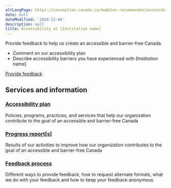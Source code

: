 ```yaml
---
altLangPage: https://conception.canada.ca/modeles-recommandes/accessibilite/accessibilite.html
date: null
dateModified: '2024-12-04'
description: null
title: Accessibility at [Institution name]
---
```


<p>Provide feedback to help us create an accessible and barrier-free Canada.</p>
<ul>
    <li>Comment on our accessibility plan</li>
    <li>Describe accessibility barriers you have experienced with [Institution name]</li>
</ul>
<div><a class="provisional btn btn-call-to-action" href="feedback-form.html">Provide feedback</a></div>
<section class="gc-srvinfo col-md-12">
    <h2 class="wb-inv">Services and information</h2>
    <div class="wb-eqht row">
        <div class="col-lg-4 col-md-6">
            <h3><a href="plan.html">Accessibility plan</a></h3>
            <p>Policies, programs, practices, and services that help our organization contribute to the goal of an accessible and barrier-free Canada</p>
        </div>
        <div class="col-lg-4 col-md-6">
            <h3><a href="progress-report.html">Progress report[s]</a></h3>
            <p>Results of our activities to improve how our organization contributes to the goal of an accessible and barrier-free Canada</p>
        </div>
        <div class="col-lg-4 col-md-6">
            <h3><a href="feedback-process.html">Feedback process</a></h3>
            <p>Different ways to provide feedback, how to request alternate formats, what we do with your feedback and how to keep your feedback anonymous</p>
        </div>
    </div>
</section>

